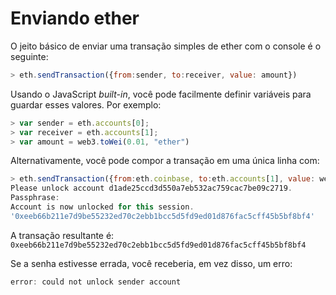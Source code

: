 # Enviando ether

O jeito básico de enviar uma transação simples de ether com o console é o seguinte:
```js
> eth.sendTransaction({from:sender, to:receiver, value: amount})
```


Usando o JavaScript *built-in*, você pode facilmente definir variáveis para guardar esses valores. Por exemplo:

```js
> var sender = eth.accounts[0];
> var receiver = eth.accounts[1];
> var amount = web3.toWei(0.01, "ether")
```

Alternativamente, você pode compor a transação em uma única linha com:

```js
> eth.sendTransaction({from:eth.coinbase, to:eth.accounts[1], value: web3.toWei(0.05, "ether")})
Please unlock account d1ade25ccd3d550a7eb532ac759cac7be09c2719.
Passphrase: 
Account is now unlocked for this session.
'0xeeb66b211e7d9be55232ed70c2ebb1bcc5d5fd9ed01d876fac5cff45b5bf8bf4'
```

A transação resultante é:
`0xeeb66b211e7d9be55232ed70c2ebb1bcc5d5fd9ed01d876fac5cff45b5bf8bf4`

Se a senha estivesse errada, você receberia, em vez disso, um erro:

```js
error: could not unlock sender account
```
